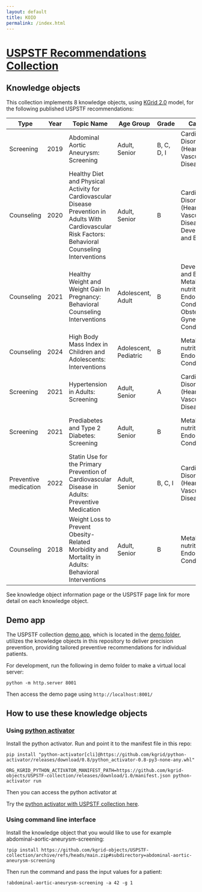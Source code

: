 ```yaml
---
layout: default
title: KOIO
permalink: /index.html
---
```


# [USPSTF Recommendations Collection](https://kgrid-objects.github.io/USPSTF-collection/)

## Knowledge objects
This collection implements 8 knowledge objects, using [KGrid 2.0](https://github.com/kgrid/specs/blob/master/docs/kgrid-knowledge-objects.md) model, for the following published USPSTF recommendations:

|Type|Year|Topic Name|Age Group|Grade|Category|Links|
|-|-|-|-|-|-|-|
| Screening | 2019 | Abdominal Aortic Aneurysm: Screening| Adult, Senior | B, C, D, I| Cardiovascular Disorders (Heart and Vascular Diseases)| [Knowledge object information page](https://kgrid-objects.github.io/USPSTF-collection/abdominal-aortic-aneurysm-screening/),[USPSTF page](https://www.uspreventiveservicestaskforce.org/uspstf/index.php/recommendation/abdominal-aortic-aneurysm-screening) |
| Counseling| 2020 | Healthy Diet and Physical Activity for Cardiovascular Disease Prevention in Adults With Cardiovascular Risk Factors: Behavioral Counseling Interventions | Adult, Senior | B | Cardiovascular Disorders (Heart and Vascular Diseases), Development and Behavior | [Knowledge object information page](https://kgrid-objects.github.io/USPSTF-collection/cardiovascular-prevention-diet-activity/),[USPSTF page](https://www.uspreventiveservicestaskforce.org/uspstf/index.php/recommendation/healthy-diet-and-physical-activity-counseling-adults-with-high-risk-of-cvd) |
| Counseling| 2021 | Healthy Weight and Weight Gain In Pregnancy: Behavioral Counseling Interventions | Adolescent, Adult | B | Development and Behavior, Metabolic, nutritional, and Endocrine Conditions, Obstetric and Gynecologic Conditions | [Knowledge object information page](https://kgrid-objects.github.io/USPSTF-collection/pregnancy-healthy-weight-gain/),[USPSTF page](https://www.uspreventiveservicestaskforce.org/uspstf/recommendation/healthy-weight-and-weight-gain-during-pregnancy-behavioral-counseling-interventions)|
| Counseling| 2024 | High Body Mass Index in Children and Adolescents: Interventions | Adolescent, Pediatric | B | Metabolic, nutritional, and Endocrine Conditions | [Knowledge object information page](https://kgrid-objects.github.io/USPSTF-collection/high-body-mass-index/),[USPSTF page](https://www.uspreventiveservicestaskforce.org/uspstf/recommendation/obesity-in-children-and-adolescents-screening) |
| Screening | 2021 | Hypertension in Adults: Screening | Adult, Senior | A | Cardiovascular Disorders (Heart and Vascular Diseases)| [Knowledge object information page](https://kgrid-objects.github.io/USPSTF-collection/hypertension-screening/),[USPSTF page](https://www.uspreventiveservicestaskforce.org/uspstf/recommendation/hypertension-in-adults-screening) |
| Screening | 2021 | Prediabetes and Type 2 Diabetes: Screening| Adult, Senior | B | Metabolic, nutritional, and Endocrine Conditions | [Knowledge object information page](https://kgrid-objects.github.io/USPSTF-collection/diabetes-screening/),[USPSTF page](https://www.uspreventiveservicestaskforce.org/uspstf/recommendation/screening-for-prediabetes-and-type-2-diabetes) |
| Preventive medication| 2022 | Statin Use for the Primary Prevention of Cardiovascular Disease in Adults: Preventive Medication | Adult, Senior | B, C, I | Cardiovascular Disorders (Heart and Vascular Diseases)| [Knowledge object information page](https://kgrid-objects.github.io/USPSTF-collection/cardiovascular-prevention-statin-use/),[USPSTF page](https://www.uspreventiveservicestaskforce.org/uspstf/recommendation/statin-use-in-adults-preventive-medication#fullrecommendationstart) |
| Counseling| 2018 | Weight Loss to Prevent Obesity-Related Morbidity and Mortality in Adults: Behavioral Interventions | Adult, Senior | B | Metabolic, nutritional, and Endocrine Conditions | [Knowledge object information page](https://kgrid-objects.github.io/USPSTF-collection/prevent-obesity-morbidity-mortality/),[USPSTF page](https://www.uspreventiveservicestaskforce.org/uspstf/index.php/recommendation/obesity-in-adults-interventions) |

See knowledge object information page or the USPSTF page link for more detail on each knowledge object.

## Demo app
The USPSTF collection [demo app](https://kgrid-objects.github.io/USPSTF-collection/demo/), which is located in the [demo folder](./demo/), utilizes the knowledge objects in this repository to deliver precision prevention, providing tailored preventive recommendations for individual patients. 

For development, run the following in demo folder to make a virtual local server:
```
python -m http.server 8001
```

Then access the demo page using `http://localhost:8001/`

## How to use these knowledge objects

### Using [python activator](https://github.com/kgrid/python-activator)
Install the python activator. Run and point it to the manifest file in this repo:

```
pip install "python-activator[cli]@https://github.com/kgrid/python-activator/releases/download/0.8/python_activator-0.8-py3-none-any.whl"

ORG_KGRID_PYTHON_ACTIVATOR_MANIFEST_PATH=https://github.com/kgrid-objects/USPSTF-collection/releases/download/1.0/manifest.json python-activator run
```

Then you can access the python activator at 

Try the [python activator with USPSTF collection here](https://uspstf-collection-b68f2ecc738e.herokuapp.com/docs).

### Using command line interface
Install the knowledge object that you would like to use for example abdominal-aortic-aneurysm-screening:
```batch
!pip install https://github.com/kgrid-objects/USPSTF-collection/archive/refs/heads/main.zip#subdirectory=abdominal-aortic-aneurysm-screening
```

Then run the command and pass the input values for a patient:
```
!abdominal-aortic-aneurysm-screening -a 42 -g 1
```

